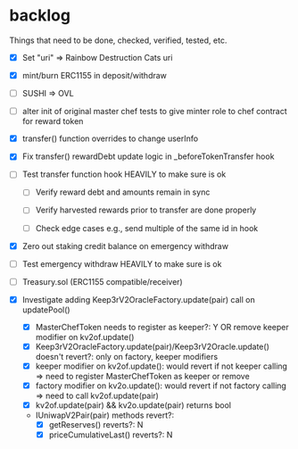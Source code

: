 # backlog

Things that need to be done, checked, verified, tested, etc.


- [x] Set "uri" => Rainbow Destruction Cats uri

- [x] mint/burn ERC1155 in deposit/withdraw

- [ ] SUSHI => OVL

- [ ] alter init of original master chef tests to give minter role to chef contract for reward token

- [x] transfer() function overrides to change userInfo

- [x] Fix transfer() rewardDebt update logic in _beforeTokenTransfer hook

- [ ] Test transfer function hook HEAVILY to make sure is ok
  - [ ] Verify reward debt and amounts remain in sync
  - [ ] Verify harvested rewards prior to transfer are done properly
  - [ ] Check edge cases e.g., send multiple of the same id in hook


- [x] Zero out staking credit balance on emergency withdraw

- [ ] Test emergency withdraw HEAVILY to make sure is ok

- [ ] Treasury.sol (ERC1155 compatible/receiver)

- [x] Investigate adding Keep3rV2OracleFactory.update(pair) call on updatePool()
  - [x] MasterChefToken needs to register as keeper?: Y OR remove keeper modifier on kv2of.update()
  - [x] Keep3rV2OracleFactory.update(pair)/Keep3rV2Oracle.update() doesn't revert?: only on factory, keeper modifiers
  - [x] keeper modifier on kv2of.update(): would revert if not keeper calling => need to register MasterChefToken as keeper or remove
  - [x] factory modifier on kv2o.update(): would revert if not factory calling => need to call kv2of.update(pair)
  - [x] kv2of.update(pair) && kv2o.update(pair) returns bool
  - IUniwapV2Pair(pair) methods revert?:
    - [x] getReserves() reverts?: N
    - [x] priceCumulativeLast() reverts?: N
